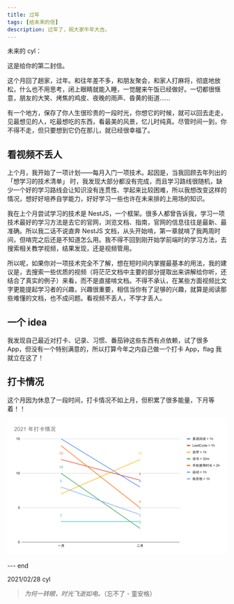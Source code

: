 ```yaml
---
title: 过年
tags: [给未来的信]
description: 过年了，祝大家牛年大吉。
---
```


未来的 cyl：

这是给你的第二封信。

这个月回了趟家，过年。和往年差不多，和朋友聚会，和家人打麻将，彻底地放松，什么也不用思考，闭上眼睛就能入睡，一觉醒来午饭已经做好。一切都很惬意，朋友的大笑、烤焦的鸡皮、夜晚的雨声、昏黄的街道……

有一个地方，保存了你人生很珍贵的一段时光，你想它的时候，就可以回去走走，见最想见的人，吃最想吃的东西，看最美的风景，忆儿时纯真。尽管时间一到，你不得不走，但只要想到它仍在那儿，就已经很幸福了。

## 看视频不丢人

上个月，我开始了一项计划——每月入门一项技术。起因是，当我回顾去年列出的「想学习的技术清单」 时，我发现大部分都没有完成，而且学习路线很随机，缺少一个好的学习路线会让知识没有连贯性、学起来比较困难，所以我想改变这样的情况，想好好培养自学能力，好好学习一些也许在未来排的上用场的知识。

我在上个月尝试学习的技术是 NestJS，一个框架。很多人都曾告诉我，学习一项技术最好的学习方法是去它的官网，浏览文档、指南，官网的信息往往是最新、最准确。所以我二话不说直奔 NestJS 文档，从头开始啃，第一章就啃了我两周时间，但啃完之后还是不知道怎么用。我不得不回到刚开始学前端时的学习方法，去搜索相关教学视频，结果发现，还是视频管用。

所以呢，如果你对一项技术完全不了解，想在短时间内掌握最基本的用法，我的建议是，去搜索一些优质的视频（将茫茫文档中主要的部分提取出来讲解给你听，还结合了真实的例子）来看，而不是直接啃文档。不得不承认，在某些方面视频比文字更能提起学习者的兴趣，兴趣很重要，相信当你有了足够的兴趣，就算是阅读那些难懂的文档，也不成问题。看视频不丢人，不学才丢人。

## 一个 idea

我发现自己最近对打卡、记录、习惯、番茄钟这些东西有点依赖，试了很多 App，但没有一个特别满意的，所以打算今年之内自己做一个打卡 App，flag 我就立在这了！

## 打卡情况

这个月因为休息了一段时间，打卡情况不如上月，但积累了很多能量，下月等着！！

![2021-02-打卡情况](/Letter.assets/2021-02-打卡情况.svg)

--- end

2021/02/28
cyl


> *为何一转眼，时光飞逝如电。*（忘不了 - 童安格）

